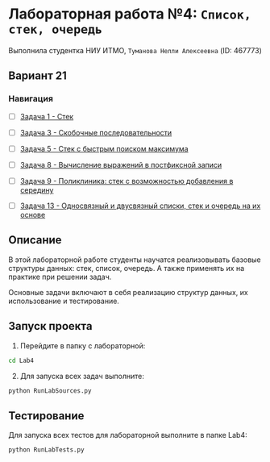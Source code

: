 # Лабораторная работа №4: `Список, стек, очередь`
Выполнила студентка НИУ ИТМО, `Туманова Нелли Алексеевна` (ID: 467773)

## Вариант 21
### Навигация

- [ ] [Задача 1 - Стек](Task1/README.md)
- [ ] [Задача 3 - Скобочные последовательности](Task3/README.md)
- [ ] [Задача 5 - Стек с быстрым поиском максимума](Task5/README.md)
- [ ] [Задача 8 - Вычисление выражений в постфиксной записи](Task8/README.md)
- [ ] [Задача 9 - Поликлиника: стек с возможностью добавления в середину](Task9/README.md)
- [ ] [Задача 13 - Односвязный и двусвязный списки, стек и очередь на их основе](Task13/README.md)


## Описание
В этой лабораторной работе студенты научатся реализовывать базовые структуры данных: стек, список, очередь. 
А также применять их на практике при решении задач.

Основные задачи включают в себя реализацию структур данных, их использование и тестирование.

## Запуск проекта
1. Перейдите в папку с лабораторной:
```bash
cd Lab4
```

2. Для запуска всех задач выполните:
```bash
python RunLabSources.py
```


## Тестирование
Для запуска всех тестов для лабораторной выполните в папке Lab4:
```bash
python RunLabTests.py
```
